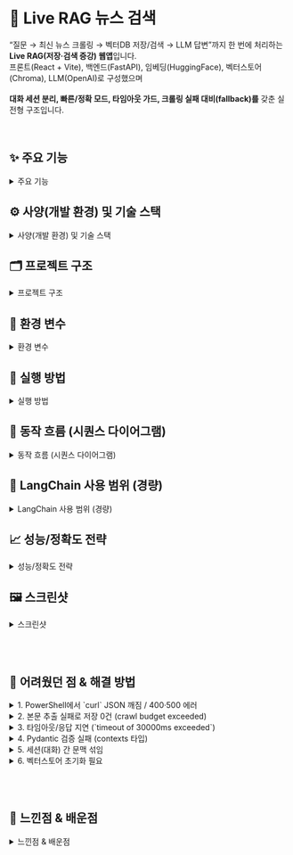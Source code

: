 # 📱 Live RAG 뉴스 검색

 “질문 → 최신 뉴스 크롤링 → 벡터DB 저장/검색 → LLM 답변”까지 한 번에 처리하는 **Live RAG(저장·검색 증강) 웹앱**입니다. 
  <br>
  프론트(React + Vite), 백엔드(FastAPI), 임베딩(HuggingFace), 벡터스토어(Chroma), LLM(OpenAI)로 구성했으며            
  <br>
  **대화 세션 분리, 빠른/정확 모드, 타임아웃 가드, 크롤링 실패 대비(fallback)를** 갖춘 실전형 구조입니다. 

<br>

## ✨ 주요 기능

<details>
  
  <summary>주요 기능</summary>

  - **Live RAG**: 질문 시 관련 뉴스를 **실시간 크롤링 → 문서 청크 → 임베딩 → Chroma 저장/검색 → LLM 답변**
  - **구글 뉴스 기반 크롤러**: Google News **RSS → HTML 순서**로 검색, 본문은 **Trafilatura → Selenium** 순으로 추출 (빠름+안정성)
  - **세션 격리**: 프론트에서 **conversationId**를 부여하면, 백엔드가 **세션별 벡터스토어 디렉터리/컬렉션**을 분리해 문맥이 섞이지 않음
  - **빠른 검색(크롤 생략):** 기존에 쌓인 벡터만 검색하여 **응답 지연/타임아웃 방지**
  - **시간·링크 예산:** TIME_BUDGET_SEC, MAX_LINKS 로 크롤링 비용 통제
  - **타임아웃/오류 핸들링:** 프런트 30–60s 타임아웃, 백엔드에서 오류를 **200 응답 + 메시지**로 돌려 UI가 사용자 친화적으로 표시
  - **CORS/환경변수:** 로컬·배포 환경 전환을 .env로 관리
  - **LangChain 경량 사용:** 거대한 체인 대신 **Text Splitter / Embeddings / Chroma 래퍼 / Retriever**만 사용

  <br>
</details>



## ⚙️ 사양(개발 환경) 및 기술 스택

<details>
  <summary>사양(개발 환경) 및 기술 스택</summary>

  ### 사양
  - **OS:** WINDOWS 11 PRO EDITION
  - **CPU:** AMD RYZEN 5 9600X
  - **RAM:** DDR5 32G
  - **GPU:** NVIDIA RTX 4070TI SUPER
  - **Python:** 3.11
  - **Node:** v22.20.0
  - **Chrome:** 최신 (Selenium용)

  ### 기술 스택
  - **Frontend:** React + Vite + TypeScript + TailwindCSS
  - **Backend:** FastAPI + Uvicorn
  - **RAG:**
    - **크롤링:** Google News RSS/HTML, Trafilatura(HTTP 우선), Selenium(폴백)
    - **임베딩:** HuggingFace sentence-transformers/all-MiniLM-L6-v2 (CUDA 있으면 자동 GPU)
    - **벡터스토어:** Chroma (세션별 persist 디렉토리)
    - **LLM:** OpenAI Chat Completions (기본 gpt-4o-mini)
  - **Infra/기타:** Python 3.11, Node 22+, CUDA, WebDriver Manager
    
 <br>
</details>

## 🗂 프로젝트 구조

<details>
  <summary>프로젝트 구조</summary>

  
  ```bash
  llm_rag_project/
├─ backend/
│  ├─ app/
│  │  ├─ main.py                # FastAPI 엔드포인트 (health, query, vector/stats, debug/crawl)
│  │  ├─ rag.py                 # Live RAG 로직 (세션 분리, 크롤→임베딩→저장→검색→LLM)
│  │  ├─ crawler_google.py      # Google News RSS/HTML + Trafilatura + Selenium
│  │  ├─ schemas.py             # Pydantic 스키마 (QueryRequest/Response, CrawlReq 등)
│  │  └─ __init__.py
│  ├─ vectorstore/              # (세션별) Chroma persist 디렉토리
│  ├─ .env                      # 백엔드 환경변수
│  └─ requirements.txt
└─ frontend/
   ├─ src/
   │  ├─ api.ts                 # Axios 클라이언트, BASE_URL, ask(), clear()
   │  └─ App.tsx                # UI (질문/Top-k/빠른검색, 새 채팅, 응답/참고문서)
   ├─ .env.local                # 프론트 환경변수 (VITE_API_BASE 등)
   ├─ index.html, tailwind.css, package.json, vite.config.ts

  ```
<br>
</details>

## 🔑 환경 변수

<details>
  <summary>환경 변수</summary>

  
  ### backend/.env
   ```env
OPENAI_API_KEY=sk-proj...             # OpenAI 키
MODEL_NAME=gpt-4o-mini                # 또는 gpt-4o, gpt-4.1 등
CHROMA_DIR=./vectorstore
EMBED_MODEL=sentence-transformers/all-MiniLM-L6-v2
ALLOWED_ORIGINS=http://localhost:5173

# --- 권장: 속도/안정성 ---
CRAWL_DAYS=3
CRAWL_PAGES=1
MAX_LINKS_PER_QUERY=4
TIME_BUDGET_SEC=30
MIN_CHARS=180
   ```


### frontend/.env.local
```env
VITE_API_BASE=http://127.0.0.1:8000
VITE_REQUEST_TIMEOUT=30000
```
</details>


## 🚀 실행 방법

<details>
  <summary>실행 방법</summary>
  
  ```env
# 1) 백엔드
cd backend
python -m venv .venv && . .venv/Scripts/activate        # Windows
pip install -r requirements.txt
uvicorn app.main:app --reload --host 127.0.0.1 --port 8000

# 2) 프론트엔드
cd ../frontend
npm i
npm run dev
# 브라우저: http://localhost:5173
  ```
</details>


## 🧭 동작 흐름 (시퀀스 다이어그램)

<details>
  <summary>동작 흐름 (시퀀스 다이어그램)</summary>

  <img width="3840" height="2225" alt="Untitled diagram _ Mermaid Chart-2025-10-05-140332" src="https://github.com/user-attachments/assets/46d5d39d-37ab-44ba-a5bd-e3a04106f3f5" />

</details>


## 🔎 LangChain 사용 범위 (경량)

<details>
  <summary>LangChain 사용 범위 (경량)</summary>

  
  - **langchain_huggingface.HuggingFaceEmbeddings:** MiniLM 임베딩
  - **langchain_text_splitters.RecursiveCharacterTextSplitter:** 청크
  - **langchain_chroma.Chroma:** 벡터스토어 래퍼
  - **as_retriever().invoke():** Top-k 검색

   LLM 호출은 OpenAI SDK로 직접 수행(에이전트/체인 미사용 → 간결/예측가능/디버깅 쉬움)
    <br>
</details>

## 📈 성능/정확도 전략

<details>
  <summary>성능/정확도 전략</summary>

  - **정확도:** RSS 우선(정규화 링크/제목) → HTML 폴백, Trafilatura 본문 추출(정확/경량) → Selenium 폴백. <br>
답변 프롬프트는 **출처 번호 인용**을 강제해 환각 감소.
- **성능:** 링크/시간 예산으로 크롤 비용 제한, 임베딩 GPU 자동 사용, 세션별 벡터스토어로 검색 범위 축소, 프론트 “빠른 검색” 토글 제공.

  <br>
</details>

## 🖼️ 스크린샷

<details>
  <summary>스크린샷</summary>

  ### 시작 화면
  <img width="1712" height="1263" alt="image" src="https://github.com/user-attachments/assets/eff698e5-ecef-4281-8bbd-cceb48dd01ae" />

  ### 실행 화면
  <img width="1714" height="1264" alt="image" src="https://github.com/user-attachments/assets/5cc27109-dd33-4b48-a467-e307af6e062c" />

</details>

<br><br>

## 🤕 어려웠던 점 & 해결 방법

<details>
  <summary>1. PowerShell에서 `curl` JSON 깨짐 / 400·500 에러</summary>

- **증상**: `curl -d "{...}"` 호출 시 한글/따옴표가 깨지거나 `JSON decode error`, 포트 오류 메시지.
- **원인**: PowerShell의 이스케이프 규칙/인코딩 차이. 작은따옴표·줄바꿈/백틱 조합이 깨짐.
- **해결**
  - PowerShell 대안:
    ```powershell
    python -c "import requests; print(requests.post('http://127.0.0.1:8000/query', json={'question':'트럼프','k':4}, timeout=60).text)"
    ```
  - 또는 `-d @body.json` 방식 사용.
- **예방**: 로컬 테스트는 `requests` 파이썬 원라이너 권장. 프론트에서 직접 호출 우선.

  <br>
</details>

<details>
  <summary>2. 본문 추출 실패로 저장 0건 (crawl budget exceeded)</summary>

- **증상**: `fetched_and_stored docs=0`, `skip (short 0 chars)` 로그.
- **원인**: 일부 사이트에서 Trafilatura가 본문을 못 뽑거나, 로딩 지연으로 Selenium이 텍스트를 못 가져옴.
- **해결**
  - 추출 순서: **Trafilatura(HTTP) → Selenium 폴백**
  - 셀렉터 후보 확장: `#dic_area, article, #newsct, .article_body, #articleBody ...`
  - `MAX_LINKS_PER_QUERY`를 늘리되 `TIME_BUDGET_SEC` 내에서만 처리.
- **예방**: 뉴스 소스 다양화(동일 쿼리라도 링크 여러 개 시도), 환경에 맞춰 시간 예산 튜닝.

  <br>
</details>

<details>
  <summary>3. 타임아웃/응답 지연 (`timeout of 30000ms exceeded`)</summary>

  - **증상**: 프론트에서 60초 타임아웃.
- **원인**: 초기 크롤+본문 추출+임베딩이 느림(특히 Selenium 폴백).
- **해결**
  - 프론트 `.env.local`: `VITE_REQUEST_TIMEOUT=60000` (필요 시 ↑)
  - 백엔드 `.env`: `MAX_LINKS_PER_QUERY`↓, `CRAWL_PAGES=1`, `TIME_BUDGET_SEC=15~20`
  - UI에서 **“빠른 검색(크롤 생략)”** 제공.
- **예방**: 크롤은 비용 큼 — 링크/시간 예산 **보수적** 운영.

  <br>
</details>

<details>
  <summary>4. Pydantic 검증 실패 (contexts 타입)</summary>

  - **증상**: `QueryResponse` 검증 오류: `contexts[i]` string 요구인데 dict 전달.
- **원인**: 스키마와 실제 응답 구조 불일치.
- **해결**: 스키마를 `List[ContextItem]`(title/url/preview)로 정의하고 반환 데이터 구조 통일.
- **예방**: 프론트/백 스키마를 **단일 소스**로 관리(예: `schemas.ts/json schema`).

  <br>
</details>

<details>
  <summary>5. 세션(대화) 간 문맥 섞임</summary>

  - **증상**: “새 채팅”을 눌러도 이전 주제 문맥이 섞여 보임.
- **원인**: 같은 Chroma 컬렉션/디렉터리를 공유.
- **해결**: 요청마다 `conversationId`를 포함 → 백엔드가 **세션별 persist dir/collection** 사용.
- **예방**: 새 채팅 시 UUID 발급 → 프론트 상태에 보관 → 모든 요청에 포함.

  <br>
</details>

<details>
  <summary>6. 벡터스토어 초기화 필요</summary>

  - **증상**: 오래된 문맥이 남아 이상 응답.
- **해결**: `vectorstore/`를 세션별로 분리하고, 필요시 **세션별 삭제** 유틸 제공.
- **예방**: 포트폴리오 데모에서는 “새 채팅” 시 **새 세션 디렉터리**를 사용.

  <br>
</details>

<br><br>

## 🙌 느낀점 & 배운점

<details>
  <summary>느낀점 & 배운점</summary>

<br>

처음엔 “일단 되게 하자”였는데, 금방 깨달았습니다. 한 번 되는 것보다 **항상 같은 품질로 되는 것**이 훨씬 어렵고 더 중요했습니다. 
크롤링도 RSS → HTML → Selenium 순서로 단계화하고, 링크 개수나 시간 예산을 걸어 두면서 흐름을 안정시키는 데 집중했습니다.

GPU도 처음엔 꼭 써야 한다고 생각했는데, 막상 소형 임베딩 모델에선 **CPU도 충분**했습니다. 게다가 환경 따라 GPU 초기화가 더 느릴 때도 있었습니다.  
그래서 FORCE_CPU 같은 스위치를 넣고, 어떤 디바이스를 쓰는지 로그로 남기면서 “왜 오늘은 느리지?” 같은 불확실성을 줄였습니다.

브라우저 드라이버가 뿜는 경고(QUOTA_EXCEEDED, DEPRECATED_ENDPOINT, WebGL 관련) 때문에 한동안 괜히 불안했는데, **결국 치명적인 에러는 아니었다**는 걸 확인했습니다. 
중요한 건 콘솔 색깔이 아니라, 요청 → 검색 → 본문 추출 → 임베딩 → 답변까지 그 **파이프라인 실행 유무**였습니다.

PowerShell에서 cURL로 JSON 보낼 때 이스케이프가 계속 깨졌습니다. 쉘마다 규칙이 다르다는 걸 다시 배웠고, 문서에는 **셸·언어별 예시**를 따로 준비하는 게 사용자(또는 동료) 경험에 진짜 중요하다는 걸 체감했습니다.

스키마 정합성은 백엔드는 contexts: List[dict]로 내보내는데, 모델은 List[str]로 정의돼 있어서 검증 에러가 났습니다.. 그 뒤로는 **응답 모델과 실제 페이로드를 항상 1:1**로 맞추고, 혹시 모를 상황에 대비해 런타임에서도 방어적으로 캐스팅하는 습관을 들였습니다.

Chroma는 버전에 따라 persist() 유무가 달라서 당황했는데, 폴리필 헬퍼를 하나 두고 persist() → _client.persist() → (없으면 패스) 순서로 처리하니 안정됐습니다. **데이터 계층은 느슨하게 결합**해두는 게 결국 유지보수에 유리하다는 걸 실감했습니다.

“빠른 검색(크롤 생략)” 토글은 단순한 옵션처럼 보이지만, 실제로는 **속도 vs 정확성**을 사용자가 직접 선택하게 하는 장치였습니다. 저는 기본을 정확성(크롤 ON)으로 두고, 필요할 때만 빠르게 스위치하도록 했습니다. 

질문 문맥이 섞이는 문제는 **conversationId로 세션별 컬렉션을 분리**해서 풀었습니다. “새 채팅”을 눌렀는데 이전 주제가 묻어나오면 신뢰가 깨지거든요. 격리하고 나니 혼선이 눈에 띄게 줄었습니다.

무엇보다, **신뢰는 출처에서 온다**는 걸 다시 배웠습니다. 답변이 조금 느려도, 근거가 보이면 사용자가 훨씬 편안해합니다. 그래서 타이틀/URL/프리뷰를 카드로 보여 주고, 본문엔 [1][2]처럼 인용을 달게 했습니다. 

타임아웃도 큰 깨달음이었습니다. 무한 대기는 느림이 아니라 **불안**으로 느껴집니다. 서버와 프런트에 명확한 시간 제한을 두고, 시간이 초과되면 지금까지의 수집 결과로라도 답변을 주니 품질을 높아졌습니다.

멋진 기능 하나보다, **작게라도 매번 같은 품질로 끝까지 가는 시스템**이 더 가치 있습니다. 계층적 폴백, 리소스 예산, 타입 정합성, 세션 격리, 출처 노출… 이 기본기들을 차근히 챙겼더니, 제품이 안정적으로 서비스를 유지했습니다.. 
저는 그 과정을 통해, 모델 공부 만큼이나 **시스템을 다루는 감각이 중요**하다는 걸 배웠습니다.
  
</details>






